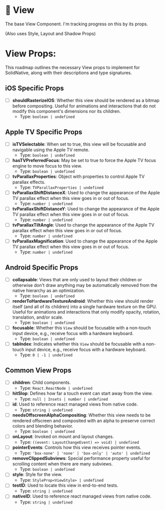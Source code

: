 # 🚧 View

The base View Component. I'm tracking progress on this by its props.

(Also uses Style, Layout and Shadow Props)

# View Props:

This roadmap outlines the necessary View props to implement for SolidNative, along with their descriptions and type signatures.

## iOS Specific Props

- [ ] **shouldRasterizeIOS**: Whether this view should be rendered as a bitmap before compositing. Useful for animations and interactions that do not modify this component's dimensions nor its children.
  - Type: `boolean | undefined`

## Apple TV Specific Props

- [ ] **isTVSelectable**: When set to true, this view will be focusable and navigable using the Apple TV remote.
  - Type: `boolean | undefined`
- [ ] **hasTVPreferredFocus**: May be set to true to force the Apple TV focus engine to move focus to this view.
  - Type: `boolean | undefined`
- [ ] **tvParallaxProperties**: Object with properties to control Apple TV parallax effects.
  - Type: `TVParallaxProperties | undefined`
- [ ] **tvParallaxShiftDistanceX**: Used to change the appearance of the Apple TV parallax effect when this view goes in or out of focus.
  - Type: `number | undefined`
- [ ] **tvParallaxShiftDistanceY**: Used to change the appearance of the Apple TV parallax effect when this view goes in or out of focus.
  - Type: `number | undefined`
- [ ] **tvParallaxTiltAngle**: Used to change the appearance of the Apple TV parallax effect when this view goes in or out of focus.
  - Type: `number | undefined`
- [ ] **tvParallaxMagnification**: Used to change the appearance of the Apple TV parallax effect when this view goes in or out of focus.
  - Type: `number | undefined`

## Android Specific Props

- [ ] **collapsable**: Views that are only used to layout their children or otherwise don't draw anything may be automatically removed from the native hierarchy as an optimization.
  - Type: `boolean | undefined`
- [ ] **renderToHardwareTextureAndroid**: Whether this view should render itself (and all of its children) into a single hardware texture on the GPU. Useful for animations and interactions that only modify opacity, rotation, translation, and/or scale.
  - Type: `boolean | undefined`
- [ ] **focusable**: Whether this `View` should be focusable with a non-touch input device, e.g., receive focus with a hardware keyboard.
  - Type: `boolean | undefined`
- [ ] **tabIndex**: Indicates whether this `View` should be focusable with a non-touch input device, e.g., receive focus with a hardware keyboard.
  - Type: `0 | -1 | undefined`

## Common View Props

- [ ] **children**: Child components.
  - Type: `React.ReactNode | undefined`
- [ ] **hitSlop**: Defines how far a touch event can start away from the view.
  - Type: `null | Insets | number | undefined`
- [ ] **id**: Used to reference react managed views from native code.
  - Type: `string | undefined`
- [ ] **needsOffscreenAlphaCompositing**: Whether this view needs to be rendered offscreen and composited with an alpha to preserve correct colors and blending behavior.
  - Type: `boolean | undefined`
- [ ] **onLayout**: Invoked on mount and layout changes.
  - Type: `((event: LayoutChangeEvent) => void) | undefined`
- [ ] **pointerEvents**: Controls how this view receives pointer events.
  - Type: `'box-none' | 'none' | 'box-only' | 'auto' | undefined`
- [ ] **removeClippedSubviews**: Special performance property useful for scrolling content when there are many subviews.
  - Type: `boolean | undefined`
- [ ] **style**: Style for the view.
  - Type: `StyleProp<ViewStyle> | undefined`
- [ ] **testID**: Used to locate this view in end-to-end tests.
  - Type: `string | undefined`
- [ ] **nativeID**: Used to reference react managed views from native code.
  - Type: `string | undefined`

